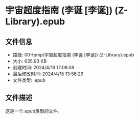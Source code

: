 ﻿# 宇宙超度指南 (李诞 [李诞]) (Z-Library).epub

## 文件信息
- 路径: 00-temp\宇宙超度指南 (李诞 [李诞]) (Z-Library).epub
- 大小: 635.93 KB
- 创建时间: 2024/4/16 17:08:59
- 最后修改时间: 2024/4/15 13:56:29
- 文件类型: .epub

## 文件描述
这是一个.epub类型的文件。

